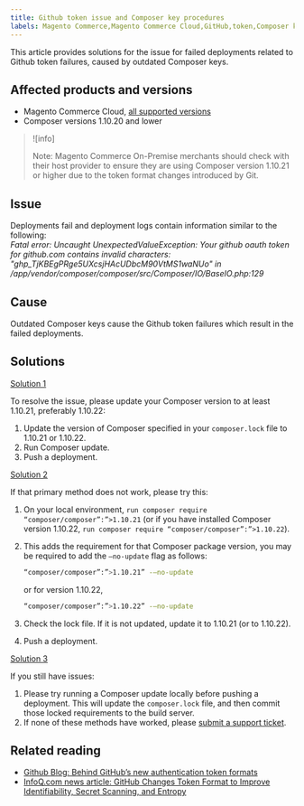 ```yaml
---
title: Github token issue and Composer key procedures
labels: Magento Commerce,Magento Commerce Cloud,GitHub,token,Composer key,troubleshooting,failed deployment,fail,Git
---
```


This article provides solutions for the issue for failed deployments related to Github token failures, caused by outdated Composer keys.

## Affected products and versions

* Magento Commerce Cloud, [all supported versions](https://magento.com/sites/default/files/magento-software-lifecycle-policy.pdf)
* Composer versions 1.10.20 and lower

>![info]
>
>Note: Magento Commerce On-Premise merchants should check with their host provider to ensure they are using Composer version 1.10.21 or higher due to the token format changes introduced by Git.


## Issue
 Deployments fail and deployment logs contain information similar to the following:\
 *Fatal error: Uncaught UnexpectedValueException: Your github oauth token for github.com contains invalid characters: "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" in /app/vendor/composer/composer/src/Composer/IO/BaseIO.php:129*


## Cause

Outdated Composer keys cause the Github token failures which result in the failed deployments.

## Solutions

<ins>Solution 1</ins>

To resolve the issue, please update your Composer version to at least 1.10.21, preferably 1.10.22:

1. Update the version of Composer specified in your `composer.lock` file to 1.10.21 or 1.10.22.
1. Run Composer update.
1. Push a deployment.

<ins>Solution 2</ins>

If that primary method does not work, please try this:

1. On your local environment, `run composer require “composer/composer”:”>1.10.21` (or if you have installed Composer version 1.10.22, `run composer require “composer/composer”:”>1.10.22`).
1. This adds the requirement for that Composer package version, you may be required to add the ``–no-update`` flag as follows:
    ```bash
    “composer/composer”:”>1.10.21” -–no-update
    ```

    or for version 1.10.22,

    ```bash
    “composer/composer”:”>1.10.22” -–no-update
    ```
1. Check the lock file. If it is not updated, update it to 1.10.21 (or to 1.10.22).
1. Push a deployment.

<ins>Solution 3</ins>

If you still have issues:

1. Please try running a Composer update locally before pushing a deployment. This will update the `composer.lock` file, and then commit those locked requirements to the build server.
1. If none of these methods have worked, please [submit a support ticket](https://support.magento.com/hc/en-us/articles/360000913794#submit-ticket).


## Related reading

* [Github Blog: Behind GitHub’s new authentication token formats](https://github.blog/2021-04-05-behind-githubs-new-authentication-token-formats/)
* [InfoQ.com news article: GitHub Changes Token Format to Improve Identifiability, Secret Scanning, and Entropy](https://www.infoq.com/news/2021/04/github-new-token-format/)

